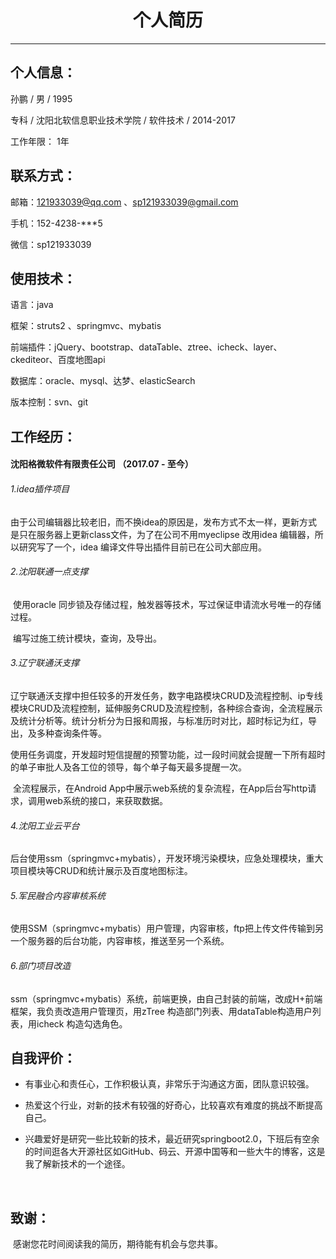 # <center>个人简历</center>

------



## 个人信息：

 孙鹏  / 男  / 1995 

专科 / 沈阳北软信息职业技术学院 / 软件技术 /  2014-2017 

工作年限： 1年



## 联系方式：

邮箱：121933039@qq.com 、sp121933039@gmail.com

手机：152-4238-***5

微信：sp121933039



## 使用技术：

语言：java

框架：struts2 、springmvc、mybatis

前端插件：jQuery、bootstrap、dataTable、ztree、icheck、layer、ckediteor、百度地图api

数据库：oracle、mysql、达梦、elasticSearch

版本控制：svn、git



## 工作经历：

#### 沈阳格微软件有限责任公司 （2017.07  - 至今）



###### 1.idea插件项目

​	由于公司编辑器比较老旧，而不换idea的原因是，发布方式不太一样，更新方式是只在服务器上更新class文件，为了在公司不用myeclipse 改用idea 编辑器，所以研究写了一个，idea 编译文件导出插件目前已在公司大部应用。



###### 2.沈阳联通一点支撑

​	使用oracle 同步锁及存储过程，触发器等技术，写过保证申请流水号唯一的存储过程。

​	编写过施工统计模块，查询，及导出。



###### 3.辽宁联通沃支撑

​	辽宁联通沃支撑中担任较多的开发任务，数字电路模块CRUD及流程控制、ip专线模块CRUD及流程控制，延伸服务CRUD及流程控制，各种综合查询，全流程展示及统计分析等。统计分析分为日报和周报，与标准历时对比，超时标记为红，导出，及多种查询条件等。

​	使用任务调度，开发超时短信提醒的预警功能，过一段时间就会提醒一下所有超时的单子审批人及各工位的领导，每个单子每天最多提醒一次。

​	全流程展示，在Android App中展示web系统的复杂流程，在App后台写http请求，调用web系统的接口，来获取数据。



###### 4.沈阳工业云平台

​	后台使用ssm（springmvc+mybatis），开发环境污染模块，应急处理模块，重大项目模块等CRUD和统计展示及百度地图标注。



###### 5.军民融合内容审核系统

​	使用SSM（springmvc+mybatis）用户管理，内容审核，ftp把上传文件传输到另一个服务器的后台功能，内容审核，推送至另一个系统。



###### 6.部门项目改造

​	ssm（springmvc+mybatis）系统，前端更换，由自己封装的前端，改成H+前端框架，我负责改造用户管理页，用zTree 构造部门列表、用dataTable构造用户列表，用icheck  构造勾选角色。



## 自我评价：

- 有事业心和责任心，工作积极认真，非常乐于沟通这方面，团队意识较强。

- 热爱这个行业，对新的技术有较强的好奇心，比较喜欢有难度的挑战不断提高自己。

- 兴趣爱好是研究一些比较新的技术，最近研究springboot2.0，下班后有空余的时间逛各大开源社区如GitHub、码云、开源中国等和一些大牛的博客，这是我了解新技术的一个途径。

  ​



## 致谢：

​	感谢您花时间阅读我的简历，期待能有机会与您共事。
